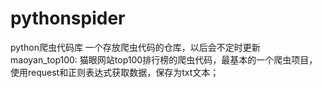 # pythonspider
python爬虫代码库
一个存放爬虫代码的仓库，以后会不定时更新
maoyan_top100:
        猫眼网站top100排行榜的爬虫代码，最基本的一个爬虫项目，使用request和正则表达式获取数据，保存为txt文本；
